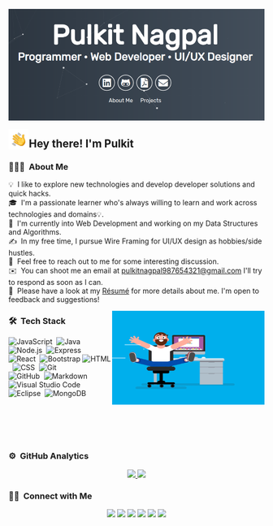 ![Pulkit Nagpal](https://raw.githubusercontent.com/pulkit99dev/pulkit99dev/main/assets/front.png)

<img alt="Hand Wave" src="./assets/Hand%20Wave.gif" width='40' align="left"/><h2>Hey there! I'm Pulkit</h2>

<!-- ## 👋 &nbsp;Hey there! I'm Aditya -->

### 👨🏻‍💻 &nbsp;About Me

💡 &nbsp;I like to explore new technologies and develop developer solutions and quick hacks.\
🎓 &nbsp;I'm a passionate learner who's always willing to learn and work across technologies and domains💡.\
🌱 &nbsp;I'm currently into Web Development and working on my Data Structures and Algorithms.\
✍️ &nbsp;In my free time, I pursue Wire Framing for UI/UX design as hobbies/side hustles.\
💬 &nbsp;Feel free to reach out to me for some interesting discussion.\
✉️ &nbsp;You can shoot me an email at pulkitnagpal987654321@gmail.com I'll try to respond as soon as I can.\
📄 &nbsp;Please have a look at my [Résumé](https://pulkitnagpal.netlify.app/assets/pulkit.pdf) for more details about me. I'm open to feedback and suggestions!

<img alt="Coder" src="https://raw.githubusercontent.com/pulkit99dev/pulkit99dev/main/assets/coder.gif" align="right" width="300" height="185"/>

### 🛠 &nbsp;Tech Stack

![JavaScript](https://img.shields.io/badge/-JavaScript-05122A?style=flat&logo=javascript)&nbsp;
![Java](https://img.shields.io/badge/-Java-05122A?style=flat&logo=Java&logoColor=FFA518)&nbsp;
![Node.js](https://img.shields.io/badge/-Node.js-05122A?style=flat&logo=node-dot-js&logoColor=47A248)&nbsp;
![Express](https://img.shields.io/badge/-Express.js-05122A?style=flat&logo=express&logoColor=pink)&nbsp;\
![React](https://img.shields.io/badge/-React-05122A?style=flat&logo=react)&nbsp;
![Bootstrap](https://img.shields.io/badge/-Bootstrap-05122A?style=flat&logo=bootstrap&logoColor=563D7C)
![HTML](https://img.shields.io/badge/-HTML-05122A?style=flat&logo=HTML5)&nbsp;
![CSS](https://img.shields.io/badge/-CSS-05122A?style=flat&logo=CSS3&logoColor=1572B6)&nbsp;
![Git](https://img.shields.io/badge/-Git-05122A?style=flat&logo=git)&nbsp;\
![GitHub](https://img.shields.io/badge/-GitHub-05122A?style=flat&logo=github)&nbsp;
![Markdown](https://img.shields.io/badge/-Markdown-05122A?style=flat&logo=markdown)
![Visual Studio Code](https://img.shields.io/badge/-Visual%20Studio%20Code-05122A?style=flat&logo=visual-studio-code&logoColor=007ACC)&nbsp;\
![Eclipse](https://img.shields.io/badge/-Eclipse-05122A?style=flat&logo=eclipse-ide&logoColor=white)&nbsp;
![MongoDB](https://img.shields.io/badge/-MongoDB-05122A?style=flat&logo=mongodb&logoColor=47A248)&nbsp;

<br>
<br>
<br>
<br>

### ⚙️ &nbsp;GitHub Analytics

<p align="center">
<a href="https://github.com/pulkit99dev">
  <img height="180em" src="https://github-readme-stats-eight-theta.vercel.app/api?username=pulkit99dev&show_icons=true&theme=algolia&include_all_commits=true&count_private=true"/>
  <img height="180em" src="https://github-readme-stats-eight-theta.vercel.app/api/top-langs/?username=pulkit99dev&layout=compact&langs_count=8&theme=algolia"/>
</a>
</p>

### 🤝🏻 &nbsp;Connect with Me

<p align="center">
<a href="https://pulkitnagpal.netlify.app/"><img src="https://img.shields.io/badge/-pulkitnagpal.com-3423A6?style=flat&logo=Google-Chrome&logoColor=white"/></a>
<a href="https://www.linkedin.com/in/pn19/"><img src="https://img.shields.io/badge/-Pulkit%20Nagpal-0077B5?style=flat&logo=Linkedin&logoColor=white"/></a>
<a href="mailto:pulkitnagpal987654321@gmail.com"><img src="https://img.shields.io/badge/-Pulkit-D14836?style=flat&logo=Gmail&logoColor=white"/></a>
<a href="https://instagram.com/_pulkitn9_"><img src="https://img.shields.io/badge/-@_pulkitn9_-E4405F?style=flat&logo=Instagram&logoColor=white"/></a>
<a href="https://www.quora.com/Pulkit-Nagpal-10"><img src="https://img.shields.io/badge/-@Pulkit-BA3B27?style=flat&logo=Quora&logoColor=white"/></a>
<a href="https://twitter.com/PulkitCEH99"><img src="https://img.shields.io/badge/-@Pulkitceh99-277CEB?style=flat&logo=Twittert&logoColor=white"/></a>
</p>
